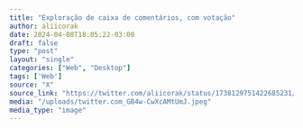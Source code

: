 ```yaml
---
title: "Exploração de caixa de comentários, com votação"
author: aliicorak
date: 2024-04-08T18:05:22-03:00
draft: false
type: "post"
layout: "single"
categories: ["Web", "Desktop"]
tags: ['Web']
source: "X"
source_link: "https://twitter.com/aliicorak/status/1738129751422685231/photo/2"
media: "/uploads/twitter.com_GB4w-CwXcAMtUmJ.jpeg"
media_type: "image"
---
```


